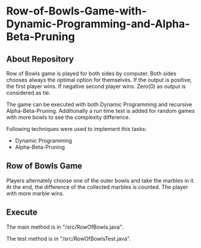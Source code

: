# Row-of-Bowls-Game-with-Dynamic-Programming-and-Alpha-Beta-Pruning
## About Repository
Row of Bowls game is played for both sides by computer. Both sides chooses always the optimal option for themselves. If the output is positive, the first player wins. If negative second player wins. Zero(0) as output is considered as tie.

The game can be executed with both Dynamic Programming and recursive Alpha-Beta-Pruning. Additionally a run time test is added for random games with more bowls to see the complexity difference.

Following techniques were used to implement this tasks:
- Dynamic Programming
- Alpha-Beta-Pruning

## Row of Bowls Game
Players alternately choose one of the outer bowls and take the marbles in it. At the end, the difference of the collected marbles is counted. The player with more marble wins.

## Execute
The main method is in "/src/RowOfBowls.java".

The test method is in "/src/RowOfBowlsTest.java".

